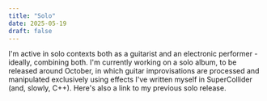 ```yaml
---
title: "Solo"
date: 2025-05-19
draft: false
---
```



I'm active in solo contexts both as a guitarist and an electronic performer - ideally, combining both. I'm currently working on a solo album, to be released around October, in which guitar improvisations are processed and manipulated exclusively using effects I've written myself in SuperCollider (and, slowly, C++). Here's also a link to my previous solo release.
